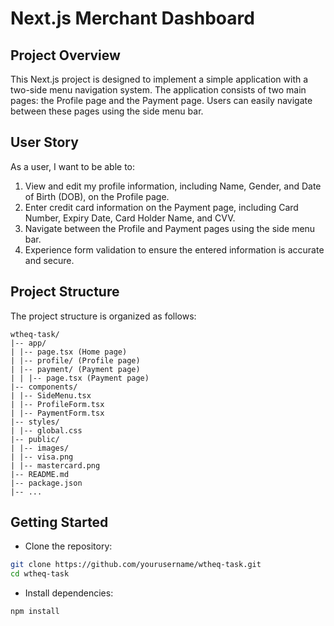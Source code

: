 # Next.js Merchant Dashboard

## Project Overview

This Next.js project is designed to implement a simple application with a two-side menu navigation system. The application consists of two main pages: the Profile page and the Payment page. Users can easily navigate between these pages using the side menu bar.

## User Story

As a user, I want to be able to:

1. View and edit my profile information, including Name, Gender, and Date of Birth (DOB), on the Profile page.
2. Enter credit card information on the Payment page, including Card Number, Expiry Date, Card Holder Name, and CVV.
3. Navigate between the Profile and Payment pages using the side menu bar.
4. Experience form validation to ensure the entered information is accurate and secure.

## Project Structure

The project structure is organized as follows:

```
wtheq-task/
|-- app/
| |-- page.tsx (Home page)
| |-- profile/ (Profile page)
| |-- payment/ (Payment page)
| | |-- page.tsx (Payment page)
|-- components/
| |-- SideMenu.tsx
| |-- ProfileForm.tsx
| |-- PaymentForm.tsx
|-- styles/
| |-- global.css
|-- public/
| |-- images/
| |-- visa.png
| |-- mastercard.png
|-- README.md
|-- package.json
|-- ...
```

## Getting Started

- Clone the repository:

```bash
git clone https://github.com/yourusername/wtheq-task.git
cd wtheq-task
```

- Install dependencies:

```bash
npm install
```
